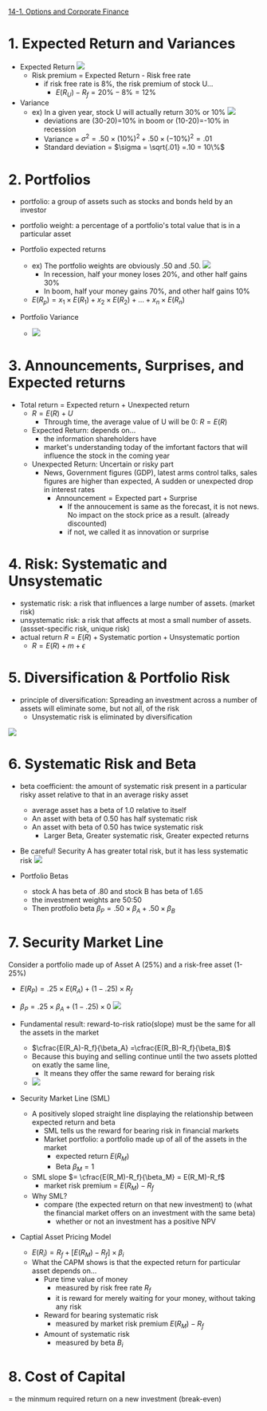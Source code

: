 [14-1. Options and Corporate Finance](14-1.%20Options%20and%20Corporate%20Finance.md)
# 1. Expected Return and Variances

- Expected Return ![](resource/Pasted%20image%2020231229193553.png)
	- Risk premium = Expected Return - Risk free rate
		- if risk free rate is 8%, the risk premium of stock U...
			- $E(R_U)-R_f = 20\%-8\%=12\%$
- Variance
	- ex) In a given year, stock U will actually return 30% or 10% ![](resource/Pasted%20image%2020231229194144.png)
		- deviations are (30-20)=10% in boom or (10-20)=-10% in recession
		- Variance = $\sigma^2 = .50 \times (10\%)^2 + .50 \times (-10\%)^2 = .01$
		- Standard deviation = $\sigma = \sqrt{.01} =.10 = 10\%$

# 2. Portfolios

- portfolio: a group of assets such as stocks and bonds held by an investor
- portfolio weight: a percentage of a portfolio's total value that is in a particular asset

- Portfolio expected returns
	- ex) The portfolio weights are obviously .50 and .50. ![](resource/Pasted%20image%2020231229194743.png)
		- In recession, half your money loses 20%, and other half gains 30%
		- In boom,  half your money gains 70%, and other half gains 10%
	- $E(R_p) = x_1 \times E(R_1) + x_2 \times E(R_2) + ... + x_n \times E(R_n)$
- Portfolio Variance
	- ![](resource/Pasted%20image%2020231229195012.png)


# 3. Announcements, Surprises, and Expected returns

- Total return = Expected return + Unexpected return
	- $R=E(R) +U$
		-  Through time, the average value of U will be 0: $R = E(R)$
	- Expected Return: depends on...
		- the information shareholders have
		- market's understanding today of the imfortant factors that will influence the stock in the coming year
	- Unexpected Return: Uncertain or risky part
		- News, Government figures (GDP), latest arms control talks, sales figures are higher than expected, A sudden or unexpected drop in interest rates
			- $\text{Announcement} = \text{Expected part} + \text{Surprise}$
				- If the annoucement is same as the forecast, it is not news. No impact on the stock price as a result. (already discounted)
				- if not, we called it as innovation or surprise

# 4. Risk: Systematic and Unsystematic

- systematic risk: a risk that influences a large number of assets. (market risk)
- unsystematic risk: a risk that affects at most a small number of assets. (assset-specific risk, unique risk)
- actual return $R = E(R) + \text{Systematic portion} + \text{Unsystematic portion}$
	- $R = E(R) + m + \epsilon$

# 5. Diversification & Portfolio Risk

- principle of diversification: Spreading an investment across a number of assets will eliminate some, but not all, of the risk
	- Unsystematic risk is eliminated by diversification

![](resource/Pasted%20image%2020231230005854.png)



# 6. Systematic Risk and Beta

- beta coefficient: the amount of systematic risk present in a particular risky asset relative to that in an average risky asset
	- average asset has a beta of 1.0 relative to itself
	- An asset with beta of 0.50 has half systematic risk 
	- An asset with beta of 0.50 has twice systematic risk 
		- Larger Beta, Greater systematic risk, Greater expected returns
- Be careful! Security A has greater total risk, but it has less systematic risk ![](resource/Pasted%20image%2020231230011233.png)

- Portfolio Betas
	- stock A has beta of .80 and stock B has beta of 1.65
	- the investment weights are 50:50
	- Then protfolio beta $\beta_P = .50 \times \beta_A + .50 \times \beta_B$

# 7. Security Market Line

Consider a portfolio made up of Asset A (25%) and a risk-free asset (1-25%)
- $E(R_P) = .25 \times E(R_A) + (1-.25)\times R_f$
- $\beta_P=.25 \times \beta_A + (1-.25)\times0$
![](resource/Pasted%20image%2020231230012908.png)


- Fundamental result: reward-to-risk ratio(slope) must be the same for all the assets in the market
	- $\cfrac{E(R_A)-R_f}{\beta_A} =\cfrac{E(R_B)-R_f}{\beta_B}$
	- Because this buying and selling continue until the two assets plotted on exatly the same line,
		- It means they offer the same reward for beraing risk
	- ![](resource/Pasted%20image%2020231230014125.png)

- Security Market Line (SML)
	- A positively sloped straight line displaying the relationship between expected return and beta
		- SML tells us the reward for bearing risk in financial markets
		- Market portfolio: a portfolio made up of all of the assets in the market
			- expected return $E(R_M)$
			- Beta $\beta_M=1$
	- SML slope $= \cfrac{E(R_M)-R_f}{\beta_M} = E(R_M)-R_f$
		- market risk premium = $E(R_M)-R_f$
	- Why SML?
		- compare (the expected return on that new investment) to (what the financial market offers on an investment with the same beta)
			- whether or not an investment has a positive NPV

- Captial Asset Pricing Model
	- $E(R_i) = R_f + [E(R_M) - R_f] \times \beta_i$
	- What the CAPM shows is that the expected return for particular asset depends on...
		- Pure time value of money
			- measured by risk free rate $R_f$
			- it is reward for merely waiting for your money, without taking any risk
		- Reward for bearing systematic risk
			- measured by market risk premium $E(R_M)-R_f$
		- Amount of systematic risk
			- measured by beta $B_i$

# 8.  Cost of Capital

= the minmum required return on a new investment (break-even)